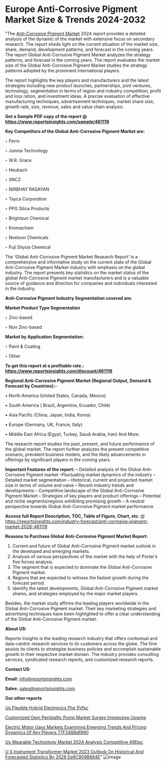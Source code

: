 # Europe Anti-Corrosive Pigment Market Size & Trends 2024-2032

"The <a href=https://www.reportsinsights.com/sample/461119>Anti-Corrosive Pigment Market</a> 2024 report provides a detailed analysis of the dynamic of the market with extensive focus on secondary research. The report sheds light on the current situation of the market size, share, demand, development patterns, and forecast in the coming years. The report Global Anti-Corrosive Pigment Market analyzes the strategy patterns, and forecast in the coming years. The report evaluates the market size of the Global Anti-Corrosive Pigment Market studies the strategy patterns adopted by the prominent international players.

The report highlights the key players and manufacturers and the latest strategies including new product launches, partnerships, joint ventures, technology, segmentation in terms of region and industry competition, profit and loss ration, and investment ideas. A precise evaluation of effective manufacturing techniques, advertisement techniques, market share size, growth rate, size, revenue, sales and value chain analysis.

<strong>Get a Sample PDF copy of the report @ <a href=https://www.reportsinsights.com/sample/461119 style=color:#0000ff;>https://www.reportsinsights.com/sample/461119</a></strong>

<strong>Key Competitors of the Global Anti-Corrosive Pigment Market are:</strong>

‣ Ferro

‣ Junma Technology

‣ W.R. Grace

‣ Heubach

‣ SNCZ

‣ NIRBHAY RASAYAN

‣ Tayca Corporation

‣ PPG Silica Products

‣ Brightsun Chemical

‣ Kromachem

‣ Noelson Chemicals

‣ Fuji Silysia Chemical

The ‘Global Anti-Corrosive Pigment Market Research Report’ is a comprehensive and informative study on the current state of the Global Anti-Corrosive Pigment Market industry with emphasis on the global industry. The report presents key statistics on the market status of the global Anti-Corrosive Pigment market manufacturers and is a valuable source of guidance and direction for companies and individuals interested in the industry.

<strong>Anti-Corrosive Pigment Industry Segmentation covered are:</strong>

<strong>Market Product Type Segmentation</strong>

‣ Zinc-based

‣ Non Zinc-based

<strong>Market by Application Segmentation:</strong>

‣ Paint & Coating

‣ Other

<strong>To get this report at a profitable rate.: <a href=https://www.reportsinsights.com/discount/461119 style=color:#0000ff;>https://www.reportsinsights.com/discount/461119</a></strong>

<strong>Regional Anti-Corrosive Pigment Market (Regional Output, Demand &amp; Forecast by Countries):-</strong>

• North America (United States, Canada, Mexico)

• South America ( Brazil, Argentina, Ecuador, Chile)

• Asia Pacific (China, Japan, India, Korea)

• Europe (Germany, UK, France, Italy)

• Middle East Africa (Egypt, Turkey, Saudi Arabia, Iran) And More.

The research report studies the past, present, and future performance of the global market. The report further analyzes the present competitive scenario, prevalent business models, and the likely advancements in offerings by significant players in the coming years.

<strong>Important Features of the report:</strong>
– Detailed analysis of the Global Anti-Corrosive Pigment market
–Fluctuating market dynamics of the industry
–Detailed market segmentation
– Historical, current and projected market size in terms of volume and value
– Recent industry trends and developments
– Competitive landscape of the Global Anti-Corrosive Pigment Market
– Strategies of key players and product offerings
– Potential and niche segments/regions exhibiting promising growth
– A neutral perspective towards Global Anti-Corrosive Pigment market performance

<strong>Access full Report Description, TOC, Table of Figure, Chart, etc. </strong>@   <a href=https://reportsinsights.com/industry-forecast/anti-corrosive-pigment-market-2026-461119 style=color:#0000ff;>https://reportsinsights.com/industry-forecast/anti-corrosive-pigment-market-2026-461119</a>

<strong>Reasons to Purchase Global Anti-Corrosive Pigment Market Report:</strong>
1. Current and future of Global Anti-Corrosive Pigment market outlook in the developed and emerging markets.
2. Analysis of various perspectives of the market with the help of Porter’s five forces analysis.
3. The segment that is expected to dominate the Global Anti-Corrosive Pigment market.
4. Regions that are expected to witness the fastest growth during the forecast period.
5. Identify the latest developments, Global Anti-Corrosive Pigment market shares, and strategies employed by the major market players.

Besides, the market study affirms the leading players worldwide in the Global Anti-Corrosive Pigment market. Their key marketing strategies and advertising techniques have been highlighted to offer a clear understanding of the Global Anti-Corrosive Pigment market.

<strong><strong>About US</strong>:</strong>

Reports Insights is the leading research industry that offers contextual and data-centric research services to its customers across the globe. The firm assists its clients to strategize business policies and accomplish sustainable growth in their respective market domain. The industry provides consulting services, syndicated research reports, and customized research reports.

<strong>Contact US:</strong>

<p class=><b>Email:</b> <a href=mailto:info@reportsinsights.com>info@reportsinsights.com</a></p>
<p class=><b>Sales:</b> <a href=mailto:sales@reportsinsights.com>sales@reportsinsights.com</a></p>

<strong>Our other reports</strong>

<a href=https://www.linkedin.com/pulse/us-flexible-hybrid-electronics-fhe-5vfsc/>Us Flexible Hybrid Electronics Fhe 5Vfsc</a>

<a href=https://www.linkedin.com/pulse/customized-oem-peristaltic-pump-market-surges-impressive-uswme/>Customized Oem Peristaltic Pump Market Surges Impressive Uswme</a>

<a href=https://medium.com/@jadhaosuchit578/electric-motor-uavs-markets-examining-emerging-trends-and-pricing-dynamics-of-key-players-77f248bdf890>Electric Motor Uavs Markets Examining Emerging Trends And Pricing Dynamics Of Key Players 77F248Bdf890</a>

<a href=https://www.linkedin.com/pulse/us-wearable-technology-market-2024-analysis-competitive-49dpc/>Us Wearable Technology Market 2024 Analysis Competitive 49Dpc</a>

<a href=https://medium.com/@shreyaw909/u-s-instrument-transformer-market-2023-outlook-on-historical-and-forecasted-statistics-by-2028-ee6c9098884e>U S Instrument Transformer Market 2023 Outlook On Historical And Forecasted Statistics By 2028 Ee6C9098884E</a>"
![image](https://github.com/aakesh123242/RIMarket/assets/158431203/0ed51a60-2b64-44be-8b0e-d7bf9c9a1297)
